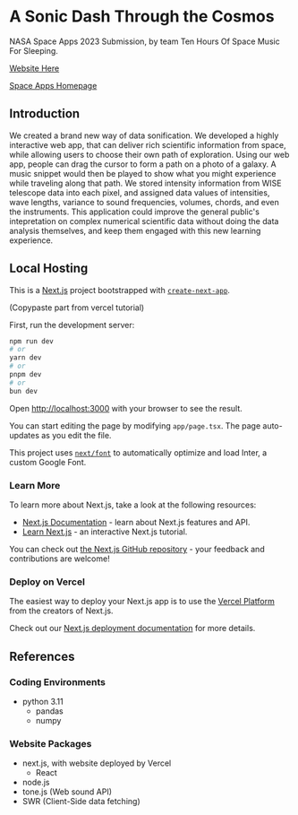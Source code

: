 # A Sonic Dash Through the Cosmos
NASA Space Apps 2023 Submission, by team Ten Hours Of Space Music For Sleeping.

[Website Here](https://space-apps2023.vercel.app/)

[Space Apps Homepage](https://www.spaceappschallenge.org/2023/find-a-team/ten-hours-of-space-music-for-sleeping/)

## Introduction

We created a brand new way of data sonification. We developed a highly interactive web app, that can deliver rich scientific information from space, while allowing users to choose their own path of exploration. 
Using our web app, people can drag the cursor to form a path on a photo of a galaxy. A music snippet would then be played to show what you might experience while traveling along that path.
We stored intensity information from WISE telescope data into each pixel, and assigned data values of intensities, wave lengths, variance to sound frequencies, volumes, chords, and even the instruments.
This application could improve the general public's intepretation on complex numerical scientific data without doing the data analysis themselves, and keep them engaged with this new learning experience.


## Local Hosting
This is a [Next.js](https://nextjs.org/) project bootstrapped with [`create-next-app`](https://github.com/vercel/next.js/tree/canary/packages/create-next-app).

(Copypaste part from vercel tutorial)

First, run the development server:

```bash
npm run dev
# or
yarn dev
# or
pnpm dev
# or
bun dev
```

Open [http://localhost:3000](http://localhost:3000) with your browser to see the result.

You can start editing the page by modifying `app/page.tsx`. The page auto-updates as you edit the file.

This project uses [`next/font`](https://nextjs.org/docs/basic-features/font-optimization) to automatically optimize and load Inter, a custom Google Font.

### Learn More

To learn more about Next.js, take a look at the following resources:

- [Next.js Documentation](https://nextjs.org/docs) - learn about Next.js features and API.
- [Learn Next.js](https://nextjs.org/learn) - an interactive Next.js tutorial.

You can check out [the Next.js GitHub repository](https://github.com/vercel/next.js/) - your feedback and contributions are welcome!

### Deploy on Vercel

The easiest way to deploy your Next.js app is to use the [Vercel Platform](https://vercel.com/new?utm_medium=default-template&filter=next.js&utm_source=create-next-app&utm_campaign=create-next-app-readme) from the creators of Next.js.

Check out our [Next.js deployment documentation](https://nextjs.org/docs/deployment) for more details.

## References

### Coding Environments
* python 3.11
    * pandas
    * numpy
### Website Packages
* next.js, with website deployed by Vercel
    * React
* node.js
* tone.js (Web sound API)
* SWR (Client-Side data fetching)